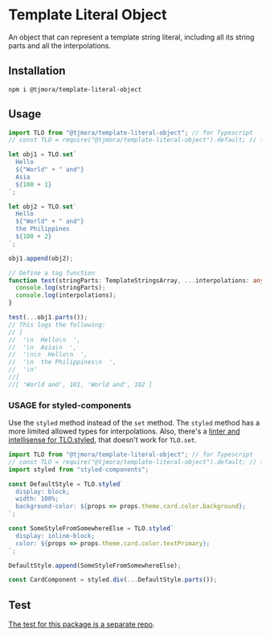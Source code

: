 # Template Literal Object

An object that can represent a template string literal, including all its string parts and
all the interpolations.

## Installation

`npm i @tjmora/template-literal-object`

## Usage

```typescript
import TLO from "@tjmora/template-literal-object"; // for Typescript
// const TLO = require("@tjmora/template-literal-object").default; // for Javascript

let obj1 = TLO.set`
  Hello
  ${"World" + " and"}
  Asia
  ${100 + 1}
`;

let obj2 = TLO.set`
  Hello
  ${"World" + " and"}
  the Philippines
  ${100 + 2}
`;

obj1.append(obj2);

// Define a tag function
function test(stringParts: TemplateStringsArray, ...interpolations: any[]) {
  console.log(stringParts);
  console.log(interpolations);
}

test(...obj1.parts());
// This logs the following:
// [
//  '\n  Hello\n  ',
//  '\n  Asia\n  ',
//  '\n\n  Hello\n  ',
//  '\n  the Philippines\n  ',
//  '\n'
//]
//[ 'World and', 101, 'World and', 102 ]
```

### USAGE for styled-components

Use the `styled` method instead of the `set` method. The `styled` method has a more
limited allowed types for interpolations. Also, there's a
[linter and intellisense for TLO.styled](https://marketplace.visualstudio.com/items?itemName=tjmora.vscode-tlo-styled),
that doesn't work for `TLO.set`.

```typescript
import TLO from "@tjmora/template-literal-object"; // for Typescript
// const TLO = require("@tjmora/template-literal-object").default; // for Javascript
import styled from "styled-components";

const DefaultStyle = TLO.styled`
  display: block;
  width: 100%;
  background-color: ${props => props.theme.card.color.background};
`;

const SomeStyleFromSomewhereElse = TLO.styled`
  display: inline-block;
  color: ${props => props.theme.card.color.textPrimary};
`;

DefaultStyle.append(SomeStyleFromSomewhereElse);

const CardComponent = styled.div(...DefaultStyle.parts());
```

## Test

[The test for this package is a separate repo](https://github.com/tjmora/template-literal-object-test).
